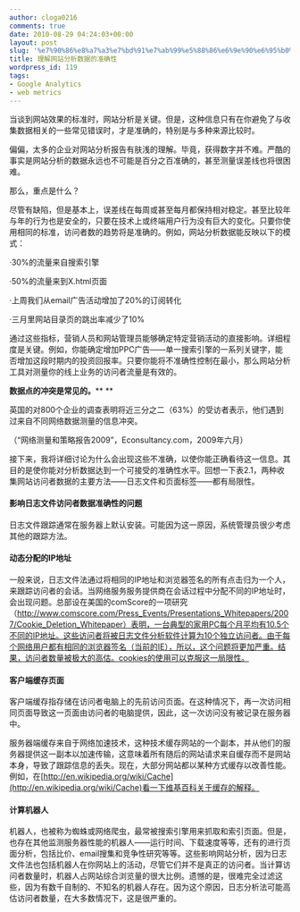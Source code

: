 ```yaml
---
author: cloga0216
comments: true
date: 2010-08-29 04:24:03+00:00
layout: post
slug: '%e7%90%86%e8%a7%a3%e7%bd%91%e7%ab%99%e5%88%86%e6%9e%90%e6%95%b0%e6%8d%ae%e7%9a%84%e5%87%86%e7%a1%ae%e6%80%a7'
title: 理解网站分析数据的准确性
wordpress_id: 119
tags:
- Google Analytics
- web metrics
---
```


当谈到网站效果的标准时，网站分析是关键。但是，这种信息只有在你避免了与收集数据相关的一些常见错误时，才是准确的，特别是与多种来源比较时。

偏偏，太多的企业对网站分析报告有肤浅的理解。毕竟，获得数字并不难。严酷的事实是网站分析的数据永远也不可能是百分之百准确的，甚至测量误差线也将很困难。

那么，重点是什么？

尽管有缺陷，但是基本上，误差线在每周或甚至每月都保持相对稳定。甚至比较年与年的行为也是安全的，只要在技术上或终端用户行为没有巨大的变化。只要你使用相同的标准，访问者数的趋势将是准确的。例如，网站分析数据能反映以下的模式：

·30%的流量来自搜索引擎

·50%的流量来到X.html页面

·上周我们从email广告活动增加了20%的订阅转化

·三月里网站目录页的跳出率减少了10%

通过这些指标，营销人员和网站管理员能够确定特定营销活动的直接影响。详细程度是关键。例如，你能确定增加PPC广告——单一搜索引擎的一系列关键字，能否增加这段时期内的投资回报率。只要你能将不准确性控制在最小，那么网站分析工具对测量你的线上业务的访问者流量是有效的。

**数据点的冲突是常见的。**** **

英国的对800个企业的调查表明将近三分之二（63%）的受访者表示，他们遇到过来自不同网络数据测量的信息冲突。

（“网络测量和策略报告2009”，Econsultancy.com，2009年六月）

接下来，我将详细讨论为什么会出现这些不准确，以使你能正确看待这一信息。其目的是使你能对分析数据达到一个可接受的准确性水平。回想一下表2.1，两种收集网站访问者数据的主要方法——日志文件和页面标签——都有局限性。


#### 影响日志文件访问者数据准确性的问题


日志文件跟踪通常在服务器上默认安装。可能因为这一原因，系统管理员很少考虑其他的跟踪方法。


#### 动态分配的IP地址


一般来说，日志文件法通过将相同的IP地址和浏览器签名的所有点击归为一个人，来跟踪访问者的会话。当网络服务服务提供商在会话过程中分配不同的IP地址时，会出现问题。总部设在美国的comScore的一项研究（http://www.comscore.com/Press_Events/Presentations_Whitepapers/2007/Cookie_Deletion_Whitepaper）表明，一台典型的家用PC每个月平均有10.5个不同的IP地址。这些访问者将被日志文件分析软件计算为10个独立访问者。由于每个网络用户都有相同的浏览器签名（当前的IE），所以，这个问题将更加严重。结果，访问者数量被极大的高估。cookies的使用可以克服这一局限性。


#### 客户端缓存页面


客户端缓存指存储在访问者电脑上的先前访问页面。在这种情况下，再一次访问相同页面导致这一页面由访问者的电脑提供，因此，这一次访问没有被记录在服务器中。

服务器端缓存来自于网络加速技术，这种技术缓存网站的一个副本，并从他们的服务器提供这一副本以加速传输，这意味着所有随后的网站请求来自缓存而不是网站本身，导致了跟踪信息的丢失。现在，大部分网站都以某种方式缓存以改善性能。例如，在[http://en.wikipedia.org/wiki/Cache](http://en.wikipedia.org/wiki/Cache)看一下维基百科关于缓存的解释。


#### 计算机器人


机器人，也被称为蜘蛛或网络爬虫，最常被搜索引擎用来抓取和索引页面。但是，也存在其他监测服务器性能的机器人——运行时间、下载速度等等，还有的进行页面分析，包括比价、email搜集和竞争性研究等等。这些影响网站分析，因为日志文件法也包括机器人在你网站上的活动，尽管它们并不是真正的访问者。当计算访问者数量时，机器人占网站综合浏览量的很大比例。遗憾的是，很难完全过滤这些，因为有数千自制的、不知名的机器人存在。因为这个原因，日志分析法可能高估访问者数量，在大多数情况下，这是很严重的。 
